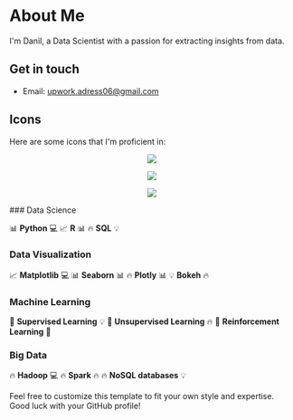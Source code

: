 
# About Me

I'm Danil, a Data Scientist with a passion for extracting insights from data.

## Get in touch

* Email: upwork.adress06@gmail.com

## Icons

Here are some icons that I'm proficient in:

<p align="center">
  <a href="https://skillicons.dev">
    <img src="https://skillicons.dev/icons?i=ai,aiscript,python,docker,vscode,github" />
  </a>
</p>

<p align="center">
  <a href="https://skillicons.dev">
    <img src="https://skillicons.dev/icons?i=anaconda,aws,babel,bash,c,cloudflare,discord,bots,django,electron,express,fastapi,firebase,git,gitlab,gmail,java,js,jquery,linux,md,matlab,mongodb,mysql,nginx,nodejs,npm,opencv,postgres,postman,powershell,processing,pycharm,py,pytorch,qt,stackoverflow,sklearn,selenium,tensorflow,threejs,ts,ubuntu,vercel,webpack,yarn" />
  </a>
</p>

<p align="center">
  <a href="https://skillicons.dev">
    <img src="https://skillicons.dev/icons?i=git,kubernetes,docker,c,vim" />
  </a>
</p>
### Data Science

📊 **Python** 💻
📈 **R** 📊
🔥 **SQL** 💡

### Data Visualization

📈 **Matplotlib** 💻
📊 **Seaborn** 📊
🔥 **Plotly** 📊
💡 **Bokeh** 🔥

### Machine Learning

🤖 **Supervised Learning** 💡
🤖 **Unsupervised Learning** 🔥
🤖 **Reinforcement Learning** 🎯

### Big Data

🔥 **Hadoop** 💻
🔥 **Spark** 🔥
🔥 **NoSQL databases** 💡

Feel free to customize this template to fit your own style and expertise. Good luck with your GitHub profile!
